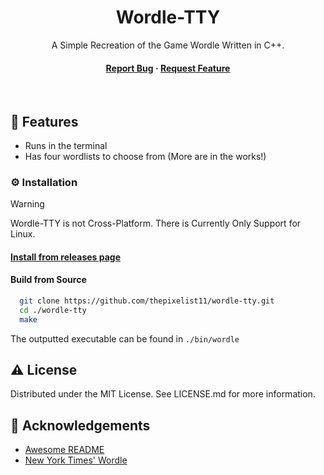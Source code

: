 <div align="center">
  <h1>Wordle-TTY</h1>
  <p>
    A Simple Recreation of the Game Wordle Written in C++.
  </p>
<h4>
    <a href="https://github.com/thepixelist11/wordle-tty/issues/">Report Bug</a>
  <span> · </span>
    <a href="https://github.com/thepixelist11/wordle-tty/issues/">Request Feature</a>
  </h4>
</div>
<br />

## :dart: Features

- Runs in the terminal
- Has four wordlists to choose from (More are in the works!)

### :gear: Installation

> [!WARNING]  
> Wordle-TTY is not Cross-Platform. There is Currently Only Support for Linux.

#### [Install from releases page](https://github.com/thepixelist11/wordle-tty/releases/)

#### Build from Source

```bash
  git clone https://github.com/thepixelist11/wordle-tty.git
  cd ./wordle-tty
  make
```
The outputted executable can be found in `./bin/wordle`

## :warning: License

Distributed under the MIT License. See LICENSE.md for more information.

## :gem: Acknowledgements

 - [Awesome README](https://github.com/matiassingers/awesome-readme)
 - [New York Times' Wordle](https://www.nytimes.com/games/wordle/index.html)
